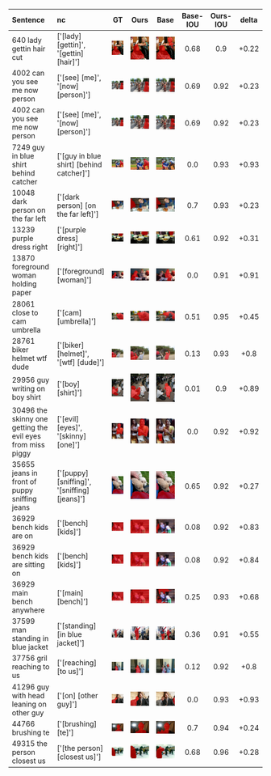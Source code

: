| Sentence | nc | GT | Ours | Base | Base-IOU | Ours-IOU | delta |
| :--- | :-- | :---: | :---: | :---: | :---: | :---: | :---: |
| 640 lady gettin hair cut | ['[lady] [gettin]', '[gettin] [hair]'] | ![0](refcoco_unc_ref640_idx55_gt.png) | ![0](refcoco_unc_ref640_idx55_pred_ours.png) |  ![0](refcoco_unc_ref640_idx55_pred_base.png) | 0.68 | 0.9 | +0.22 |
| 4002 can you see me now person | ['[see] [me]', '[now] [person]'] | ![1](refcoco_unc_ref4002_idx335_gt.png) | ![1](refcoco_unc_ref4002_idx335_pred_ours.png) |  ![1](refcoco_unc_ref4002_idx335_pred_base.png) | 0.69 | 0.92 | +0.23 |
| 4002 can you see me now person | ['[see] [me]', '[now] [person]'] | ![2](refcoco_unc_ref4002_idx336_gt.png) | ![2](refcoco_unc_ref4002_idx336_pred_ours.png) |  ![2](refcoco_unc_ref4002_idx336_pred_base.png) | 0.69 | 0.92 | +0.23 |
| 7249 guy in blue shirt behind catcher | ['[guy in blue shirt] [behind catcher]'] | ![3](refcoco_unc_ref7249_idx718_gt.png) | ![3](refcoco_unc_ref7249_idx718_pred_ours.png) |  ![3](refcoco_unc_ref7249_idx718_pred_base.png) | 0.0 | 0.93 | +0.93 |
| 10048 dark person on the far left | ['[dark person] [on the far left]'] | ![4](refcoco_unc_ref10048_idx1114_gt.png) | ![4](refcoco_unc_ref10048_idx1114_pred_ours.png) |  ![4](refcoco_unc_ref10048_idx1114_pred_base.png) | 0.7 | 0.93 | +0.23 |
| 13239 purple dress right | ['[purple dress] [right]'] | ![5](refcoco_unc_ref13239_idx1417_gt.png) | ![5](refcoco_unc_ref13239_idx1417_pred_ours.png) |  ![5](refcoco_unc_ref13239_idx1417_pred_base.png) | 0.61 | 0.92 | +0.31 |
| 13870 foreground woman holding paper | ['[foreground] [woman]'] | ![6](refcoco_unc_ref13870_idx1474_gt.png) | ![6](refcoco_unc_ref13870_idx1474_pred_ours.png) |  ![6](refcoco_unc_ref13870_idx1474_pred_base.png) | 0.0 | 0.91 | +0.91 |
| 28061 close to cam umbrella | ['[cam] [umbrella]'] | ![7](refcoco_unc_ref28061_idx3245_gt.png) | ![7](refcoco_unc_ref28061_idx3245_pred_ours.png) |  ![7](refcoco_unc_ref28061_idx3245_pred_base.png) | 0.51 | 0.95 | +0.45 |
| 28761 biker helmet wtf dude | ['[biker] [helmet]', '[wtf] [dude]'] | ![8](refcoco_unc_ref28761_idx3292_gt.png) | ![8](refcoco_unc_ref28761_idx3292_pred_ours.png) |  ![8](refcoco_unc_ref28761_idx3292_pred_base.png) | 0.13 | 0.93 | +0.8 |
| 29956 guy writing on boy shirt | ['[boy] [shirt]'] | ![9](refcoco_unc_ref29956_idx3431_gt.png) | ![9](refcoco_unc_ref29956_idx3431_pred_ours.png) |  ![9](refcoco_unc_ref29956_idx3431_pred_base.png) | 0.01 | 0.9 | +0.89 |
| 30496 the skinny one getting the evil eyes from miss piggy | ['[evil] [eyes]', '[skinny] [one]'] | ![10](refcoco_unc_ref30496_idx3465_gt.png) | ![10](refcoco_unc_ref30496_idx3465_pred_ours.png) |  ![10](refcoco_unc_ref30496_idx3465_pred_base.png) | 0.0 | 0.92 | +0.92 |
| 35655 jeans in front of puppy sniffing jeans | ['[puppy] [sniffing]', '[sniffing] [jeans]'] | ![11](refcoco_unc_ref35655_idx4039_gt.png) | ![11](refcoco_unc_ref35655_idx4039_pred_ours.png) |  ![11](refcoco_unc_ref35655_idx4039_pred_base.png) | 0.65 | 0.92 | +0.27 |
| 36929 bench kids are on | ['[bench] [kids]'] | ![12](refcoco_unc_ref36929_idx4156_gt.png) | ![12](refcoco_unc_ref36929_idx4156_pred_ours.png) |  ![12](refcoco_unc_ref36929_idx4156_pred_base.png) | 0.08 | 0.92 | +0.83 |
| 36929 bench kids are sitting on | ['[bench] [kids]'] | ![13](refcoco_unc_ref36929_idx4157_gt.png) | ![13](refcoco_unc_ref36929_idx4157_pred_ours.png) |  ![13](refcoco_unc_ref36929_idx4157_pred_base.png) | 0.08 | 0.92 | +0.84 |
| 36929 main bench anywhere | ['[main] [bench]'] | ![14](refcoco_unc_ref36929_idx4158_gt.png) | ![14](refcoco_unc_ref36929_idx4158_pred_ours.png) |  ![14](refcoco_unc_ref36929_idx4158_pred_base.png) | 0.25 | 0.93 | +0.68 |
| 37599 man standing in blue jacket | ['[standing] [in blue jacket]'] | ![15](refcoco_unc_ref37599_idx4231_gt.png) | ![15](refcoco_unc_ref37599_idx4231_pred_ours.png) |  ![15](refcoco_unc_ref37599_idx4231_pred_base.png) | 0.36 | 0.91 | +0.55 |
| 37756 gril reaching to us | ['[reaching] [to us]'] | ![16](refcoco_unc_ref37756_idx4237_gt.png) | ![16](refcoco_unc_ref37756_idx4237_pred_ours.png) |  ![16](refcoco_unc_ref37756_idx4237_pred_base.png) | 0.12 | 0.92 | +0.8 |
| 41296 guy with head leaning on other guy | ['[on] [other guy]'] | ![17](refcoco_unc_ref41296_idx4654_gt.png) | ![17](refcoco_unc_ref41296_idx4654_pred_ours.png) |  ![17](refcoco_unc_ref41296_idx4654_pred_base.png) | 0.0 | 0.93 | +0.93 |
| 44766 brushing te | ['[brushing] [te]'] | ![18](refcoco_unc_ref44766_idx5046_gt.png) | ![18](refcoco_unc_ref44766_idx5046_pred_ours.png) |  ![18](refcoco_unc_ref44766_idx5046_pred_base.png) | 0.7 | 0.94 | +0.24 |
| 49315 the person closest us | ['[the person] [closest us]'] | ![19](refcoco_unc_ref49315_idx5587_gt.png) | ![19](refcoco_unc_ref49315_idx5587_pred_ours.png) |  ![19](refcoco_unc_ref49315_idx5587_pred_base.png) | 0.68 | 0.96 | +0.28 |